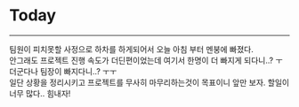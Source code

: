 # Today
--------
팀원이 피치못할 사정으로 하차를 하게되어서 오늘 아침 부터 멘붕에 빠졌다.  
안그래도 프로젝트 진행 속도가 더딘편이었는데 여기서 한명이 더 빠지게 되다니..? ㅜ 더군다나 팀장이 빠지다니..? ㅜㅜ   
일단 상황을 정리시키고 프로젝트를 무사히 마무리하는것이 목표이니 앞만 보자. 할일이 너무 많다.. 힘내자! 

